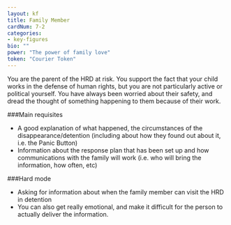 ```yaml
---
layout: kf
title: Family Member
cardNum: 7-2
categories:
- key-figures
bio: ""
power: "The power of family love"
token: "Courier Token"
---
```

You are the parent of the HRD at risk. You support the fact that your child works in the defense of human rights, but you are not particularly active or political yourself. You have always been worried about their safety, and dread the thought of something happening to them because of their work.

###Main requisites
- A good explanation of what happened,  the circumstances of the disappearance/detention (including about how they found out about it, i.e. the Panic Button)
- Information about the response plan that has been set up and how communications with the family will work (i.e. who will bring the information, how often, etc)

###Hard mode
- Asking for information about when the family member can visit the HRD in detention
- You can also get really emotional, and make it difficult for the person to actually deliver the information.

